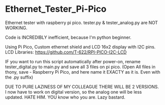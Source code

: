 # Ethernet_Tester_Pi-Pico
Ethernet tester with raspberry pi pico.
tester.py & tester_analog.py are NOT WORKING.

 
Code is INCREDIBLY inefficient, because I'm python beginner.

Using Pi Pico, Custom ethernet shield and LCD 16x2 display with I2C pins.
LCD Libraries:  https://github.com/T-622/RPI-PICO-I2C-LCD

IF you want to run this script automatically after power-on, rename tester_digital.py to main.py and save all 3 files on pi pico. (Open All files in thony, save - Raspberry Pi Pico, and here name it EXACTY as it is. Even with the .py suffix)





DUE TO PURE LAZINESS OF MY COLLEAGUE THERE WILL BE 2 VERSIONS. I now have to work on digital version, so the analog one will be less updated. HATE HIM. YOU know who you are. Lazy bastard.
